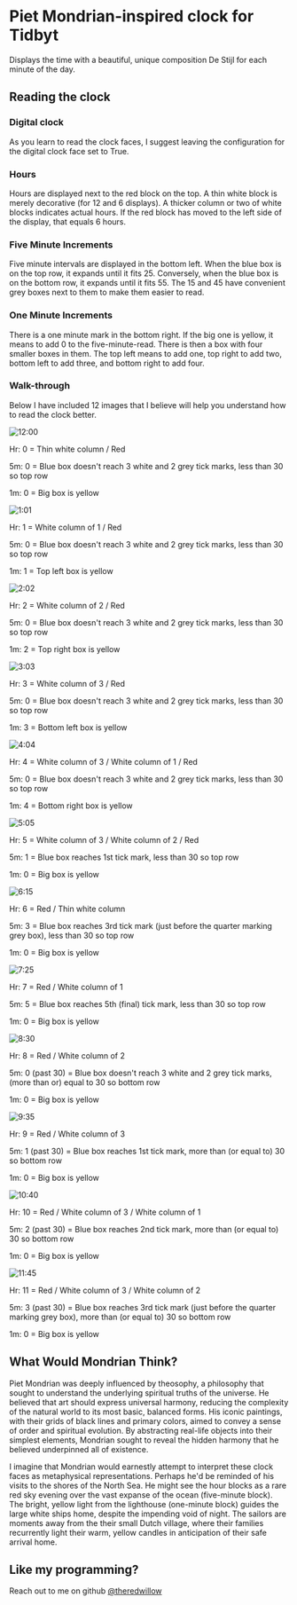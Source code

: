 # Piet Mondrian-inspired clock for Tidbyt

Displays the time with a beautiful, unique composition De Stijl for each minute of the day.

## Reading the clock
### Digital clock
As you learn to read the clock faces, I suggest leaving the configuration for the digital clock face set to True.

### Hours
Hours are displayed next to the red block on the top.
A thin white block is merely decorative (for 12 and 6 displays). A thicker column or two of white blocks indicates actual hours. If the red block has moved to the left side of the display, that equals 6 hours.

### Five Minute Increments
Five minute intervals are displayed in the bottom left. When the blue box is on the top row, it expands until it fits 25. Conversely, when the blue box is on the bottom row, it expands until it fits 55. The 15 and 45 have convenient grey boxes next to them to make them easier to read.

### One Minute Increments
There is a one minute mark in the bottom right. If the big one is yellow, it means to add 0 to the five-minute-read. There is then a box with four smaller boxes in them. The top left means to add one, top right to add two, bottom left to add three, and bottom right to add four.

### Walk-through
Below I have included 12 images that I believe will help you understand how to read the clock better.

![12:00](tutorial-images/12_00.jpg)

Hr: 0 = Thin white column / Red

5m: 0 = Blue box doesn't reach 3 white and 2 grey tick marks, less than 30 so top row

1m: 0 = Big box is yellow

![1:01](tutorial-images/01_01.jpg)

Hr: 1 = White column of 1 / Red

5m: 0 = Blue box doesn't reach 3 white and 2 grey tick marks, less than 30 so top row

1m: 1 = Top left box is yellow

![2:02](tutorial-images/02_02.jpg)

Hr: 2 = White column of 2 / Red

5m: 0 = Blue box doesn't reach 3 white and 2 grey tick marks, less than 30 so top row

1m: 2 = Top right box is yellow

![3:03](tutorial-images/03_03.jpg)

Hr: 3 = White column of 3 / Red

5m: 0 = Blue box doesn't reach 3 white and 2 grey tick marks, less than 30 so top row

1m: 3 = Bottom left box is yellow

![4:04](tutorial-images/04_04.jpg)

Hr: 4 = White column of 3 / White column of 1 / Red

5m: 0 = Blue box doesn't reach 3 white and 2 grey tick marks, less than 30 so top row

1m: 4 = Bottom right box is yellow

![5:05](tutorial-images/05_05.jpg)

Hr: 5 = White column of 3 / White column of 2 / Red

5m: 1 = Blue box reaches 1st tick mark, less than 30 so top row

1m: 0 = Big box is yellow

![6:15](tutorial-images/06_15.jpg)

Hr: 6 = Red / Thin white column

5m: 3 = Blue box reaches 3rd tick mark (just before the quarter marking grey box), less than 30 so top row

1m: 0 = Big box is yellow

![7:25](tutorial-images/07_25.jpg)

Hr: 7 = Red / White column of 1

5m: 5 = Blue box reaches 5th (final) tick mark, less than 30 so top row

1m: 0 = Big box is yellow

![8:30](tutorial-images/08_30.jpg)

Hr: 8 = Red / White column of 2

5m: 0 (past 30) = Blue box doesn't reach 3 white and 2 grey tick marks, (more than or) equal to 30 so bottom row

1m: 0 = Big box is yellow

![9:35](tutorial-images/09_35.jpg)

Hr: 9 = Red / White column of 3

5m: 1 (past 30) = Blue box reaches 1st tick mark, more than (or equal to) 30 so bottom row

1m: 0 = Big box is yellow

![10:40](tutorial-images/10_40.jpg)

Hr: 10 = Red / White column of 3 / White column of 1

5m: 2 (past 30) = Blue box reaches 2nd tick mark, more than (or equal to) 30 so bottom row

1m: 0 = Big box is yellow

![11:45](tutorial-images/11_45.jpg)

Hr: 11 = Red / White column of 3 / White column of 2

5m: 3 (past 30) = Blue box reaches 3rd tick mark (just before the quarter marking grey box), more than (or equal to) 30 so bottom row

1m: 0 = Big box is yellow

## What Would Mondrian Think?

Piet Mondrian was deeply influenced by theosophy, a philosophy that sought to understand the underlying spiritual truths of the universe. He believed that art should express universal harmony, reducing the complexity of the natural world to its most basic, balanced forms. His iconic paintings, with their grids of black lines and primary colors, aimed to convey a sense of order and spiritual evolution. By abstracting real-life objects into their simplest elements, Mondrian sought to reveal the hidden harmony that he believed underpinned all of existence.

I imagine that Mondrian would earnestly attempt to interpret these clock faces as metaphysical representations. Perhaps he'd be reminded of his visits to the shores of the North Sea. He might see the hour blocks as a rare red sky evening over the vast expanse of the ocean (five-minute block). The bright, yellow light from the lighthouse (one-minute block) guides the large white ships home, despite the impending void of night. The sailors are moments away from the their small Dutch village, where their families recurrently light their warm, yellow candles in anticipation of their safe arrival home.

## Like my programming?
Reach out to me on github [@theredwillow](https://github.com/theredwillow)